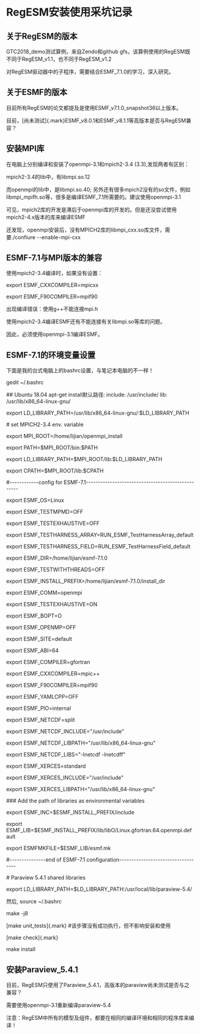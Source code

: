 # RegESM安装使用采坑记录

## 关于RegESM的版本

GTC2018_demo测试算例，来自Zendo和github
gfs，该算例使用的RegESM既不同于RegESM_v1.1，也不同于RegESM_v1.2

对RegESM驱动器中的子程序，需要结合ESMF_7.1.0的学习，深入研究。

## 关于ESMF的版本

目前所有RegESM的论文都提及是使用ESMF_v7.1.0_snapshot36以上版本。

目前，[尚未测试]{.mark}ESMF_v8.0.1和ESMF_v8.1.1等高版本是否与RegESM兼容？

## 安装MPI库

在电脑上分别编译和安装了openmpi-3.1和mpich2-3.4 (3.3),发现两者有区别：

mpich2-3.4的lib中，有libmpi.so.12

而openmpi的lib中，是libmpi.so.40;
另外还有很多mpich2没有的so文件，例如libmpi_mpifh.so等，很多是编译ESMF_7.1所需要的。建议使用openmpi-3.1

可见，mpich2库的开发是滞后于openmpi库的开发的。但是还没尝试使用mpich2-4.x版本的库来编译ESMF

还发现，openmpi安装后，没有MPICH2库的libmpi_cxx.so库文件，需要./confiure --enable-mpi-cxx

## ESMF-7.1与MPI版本的兼容

使用mpich2-3.4编译时，如果没有设置：

export ESMF_CXXCOMPILER=mpicxx

export ESMF_F90COMPILER=mpif90

出现编译错误：使用g++不能连接mpi.h

使用mpich2-3.4编译ESMF还有不能连接有关libmpi.so等库的问题。

因此，必须使用openmpi-3.1编译ESMF。

## ESMF-7.1的环境变量设置

下面是我的台式电脑上的bashrc设置，与笔记本电脑的不一样！

gedit \~/.bashrc

\## Ubuntu 18.04 apt-get install默认路径: include: /usr/include/ lib:
/usr/lib/x86_64-linux-gnu/

export LD_LIBRARY_PATH=/usr/lib/x86_64-linux-gnu/:\$LD_LIBRARY_PATH

\# set MPICH2-3.4 env. variable

export MPI_ROOT=/home/lijian/openmpi_install

export PATH=\$MPI_ROOT/bin:\$PATH

export LD_LIBRARY_PATH=\$MPI_ROOT/lib:\$LD_LIBRARY_PATH

export CPATH=\$MPI_ROOT/lib:\$CPATH

#\-\-\-\-\-\-\-\-\-\-\--config for
ESMF-7.1\-\-\-\-\-\-\-\-\-\-\-\-\-\-\-\-\-\-\-\-\-\-\-\-\-\-\-\-\-\-\-\-\-\-\-\-\-\-\-\-\-\-\-\-\-\-\-\-\--

export ESMF_OS=Linux

export ESMF_TESTMPMD=OFF

export ESMF_TESTEXHAUSTIVE=OFF

export ESMF_TESTHARNESS_ARRAY=RUN_ESMF_TestHarnessArray_default

export ESMF_TESTHARNESS_FIELD=RUN_ESMF_TestHarnessField_default

export ESMF_DIR=/home/lijian/esmf-7.1.0

export ESMF_TESTWITHTHREADS=OFF

export ESMF_INSTALL_PREFIX=/home/lijian/esmf-7.1.0/install_dir

export ESMF_COMM=openmpi

export ESMF_TESTEXHAUSTIVE=ON

export ESMF_BOPT=O

export ESMF_OPENMP=OFF

export ESMF_SITE=default

export ESMF_ABI=64

export ESMF_COMPILER=gfortran

export ESMF_CXXCOMPILER=mpic++

export ESMF_F90COMPILER=mpif90

export ESMF_YAMLCPP=OFF

export ESMF_PIO=internal

export ESMF_NETCDF=split

export ESMF_NETCDF_INCLUDE=\"/usr/include\"

export ESMF_NETCDF_LIBPATH=\"/usr/lib/x86_64-linux-gnu\"

export ESMF_NETCDF_LIBS=\"-lnetcdf -lnetcdff\"

export ESMF_XERCES=standard

export ESMF_XERCES_INCLUDE=\"/usr/include\"

export ESMF_XERCES_LIBPATH=\"/usr/lib/x86_64-linux-gnu\"

\### Add the path of libraries as environmental variables

export ESMF_INC=\$ESMF_INSTALL_PREFIX/include

export
ESMF_LIB=\$ESMF_INSTALL_PREFIX/lib/libO/Linux.gfortran.64.openmpi.default

export ESMFMKFILE=\$ESMF_LIB/esmf.mk

#\-\-\-\-\-\-\-\-\-\-\-\-\-\--end of ESMF-7.1
configuration\-\-\-\-\-\-\-\-\-\-\-\-\-\-\-\-\-\-\-\-\-\-\-\-\-\-\-\-\-\-\-\-\-\--

\# Paraview 5.4.1 shared libraries

export LD_LIBRARY_PATH=\$LD_LIBRARY_PATH:/usr/local/lib/paraview-5.4/

然后, source \~/.bashrc

make -j8

[make unit_tests]{.mark} #该步骤没有成功执行，但不影响安装和使用

[make check]{.mark}

make install

## 安装Paraview_5.4.1

目前，RegESM只使用了Paraview_5.4.1，高版本的paraview尚未测试是否与之兼容？

需要使用openmpi-3.1重新编译paraview-5.4

注意：RegESM中所有的模型及组件，都要在相同的编译环境和相同的程序库来编译！

